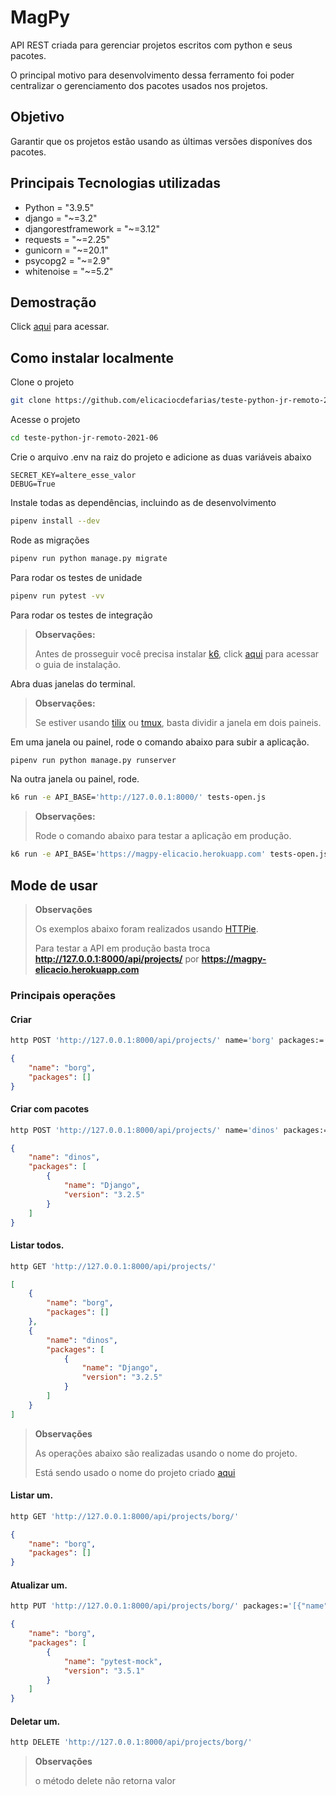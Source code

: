# MagPy

API REST criada para gerenciar projetos escritos com python e seus pacotes.

O principal motivo para desenvolvimento dessa ferramento foi poder centralizar o gerenciamento dos pacotes usados nos projetos.

## Objetivo
Garantir que os projetos estão usando as últimas versões disponíves dos pacotes.

## Principais Tecnologias utilizadas
* Python = "3.9.5"
* django = "~=3.2"
* djangorestframework = "~=3.12"
* requests = "~=2.25"
* gunicorn = "~=20.1"
* psycopg2 = "~=2.9"
* whitenoise = "~=5.2"

## Demostração

Click [aqui](https://magpy-elicacio.herokuapp.com/swagger-ui/) para acessar.

## Como instalar localmente

Clone o projeto
```bash
git clone https://github.com/elicaciocdefarias/teste-python-jr-remoto-2021-06.git
```

Acesse o projeto
```bash
cd teste-python-jr-remoto-2021-06
```

Crie o arquivo .env na raiz do projeto e adicione as duas variáveis abaixo
```env
SECRET_KEY=altere_esse_valor
DEBUG=True
```

Instale todas as dependências, incluindo as de desenvolvimento
```bash
pipenv install --dev
```

Rode as migrações
```bash
pipenv run python manage.py migrate
```

Para rodar os testes de unidade
```bash
pipenv run pytest -vv
```

Para rodar os testes de integração
> **Observações:**
>
> Antes de prosseguir você precisa instalar [k6](https://k6.io), click [aqui](https://k6.io/docs/getting-started/installation/) para acessar o guia de instalação.

Abra duas janelas do terminal.
> **Observações:**
>
> Se estiver usando [tilix](https://gnunn1.github.io/tilix-web/) ou [tmux](https://github.com/tmux/tmux/wiki), basta dividir a janela em dois paineis.

Em uma janela ou painel, rode o comando abaixo para subir a aplicação.
```bash
pipenv run python manage.py runserver
```

Na outra janela ou painel, rode.
```bash
k6 run -e API_BASE='http://127.0.0.1:8000/' tests-open.js
```

> **Observações:**
>
> Rode o comando abaixo para testar a aplicação em produção.
```bash
k6 run -e API_BASE='https://magpy-elicacio.herokuapp.com' tests-open.js
```

## Mode de usar

> **Observações**
>
> Os exemplos abaixo foram realizados usando [HTTPie](https://httpie.io/).
>
> Para testar a API em produção basta troca **http://127.0.0.1:8000/api/projects/** por **https://magpy-elicacio.herokuapp.com**

### Principais operações
#### Criar
```bash
http POST 'http://127.0.0.1:8000/api/projects/' name='borg' packages:='[]' 
```

```json
{
    "name": "borg",
    "packages": []
}
```

#### Criar com pacotes
```bash
http POST 'http://127.0.0.1:8000/api/projects/' name='dinos' packages:='[{"Django": "3.2.5"}]' 
```

```json
{
    "name": "dinos",
    "packages": [
        {
            "name": "Django",
            "version": "3.2.5"
        }
    ]
}
```

#### Listar todos.
```bash
http GET 'http://127.0.0.1:8000/api/projects/'
```

```json
[
    {
        "name": "borg",
        "packages": []
    },
    {
        "name": "dinos",
        "packages": [
            {
                "name": "Django",
                "version": "3.2.5"
            }
        ]
    }
]
```

>**Observações**
>
>As operações abaixo são realizadas usando o nome do projeto.
>
>Está sendo usado o nome do projeto criado [aqui](####Criar)

#### Listar um.
```bash
http GET 'http://127.0.0.1:8000/api/projects/borg/'
```

```json
{
    "name": "borg",
    "packages": []
}
```

#### Atualizar um.
```bash
http PUT 'http://127.0.0.1:8000/api/projects/borg/' packages:='[{"name": "pytest-mock", "version": "3.5.1"}]
```

```json
{
    "name": "borg",
    "packages": [
        {
            "name": "pytest-mock",
            "version": "3.5.1"
        }
    ]
}
```

#### Deletar um.
```bash
http DELETE 'http://127.0.0.1:8000/api/projects/borg/'
```
>**Observações**
>
> o método delete não retorna valor
